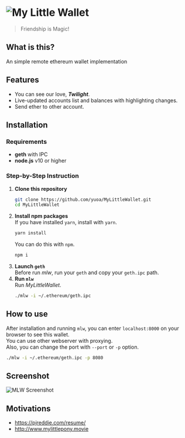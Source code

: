 # ![My Little Wallet](wallet/html/images/tt_small.png)

> Friendship is Magic!

## What is this?
An simple remote ethereum wallet implementation

## Features
+ You can see our love, ***Twilight***.  
+ Live-updated accounts list and balances with highlighting changes.  
+ Send ether to other account.  

## Installation
### Requirements
+ **geth** with IPC
+ **node.js** v10 or higher

### Step-by-Step Instruction
1. **Clone this repository**  
    ```sh
    git clone https://github.com/yuoa/MyLittleWallet.git
    cd MyLittleWallet
    ```
2. **Install npm packages**  
    If you have installed `yarn`, install with `yarn`.
    ```sh
    yarn install
    ```
    You can do this with `npm`.
    ```sh
    npm i
    ```
3. **Launch `geth`**  
    Before run *mlw*, run your `geth` and copy your `geth.ipc` path.  
4. **Run `mlw`**  
    Run *MyLittleWallet*.  
    ```sh
    ./mlw -i ~/.ethereum/geth.ipc
    ```

## How to use
After installation and running `mlw`, you can enter `localhost:8000` on your browser to see this wallet.  
You can use other webserver with proxying.  
Also, you can change the port with `--port` or `-p` option.  
```sh
./mlw -i ~/.ethereum/geth.ipc -p 8080
```

## Screenshot
![MLW Screenshot](wallet/html/images/banner.png)

## Motivations
+ https://pjreddie.com/resume/  
+ http://www.mylittlepony.movie  
